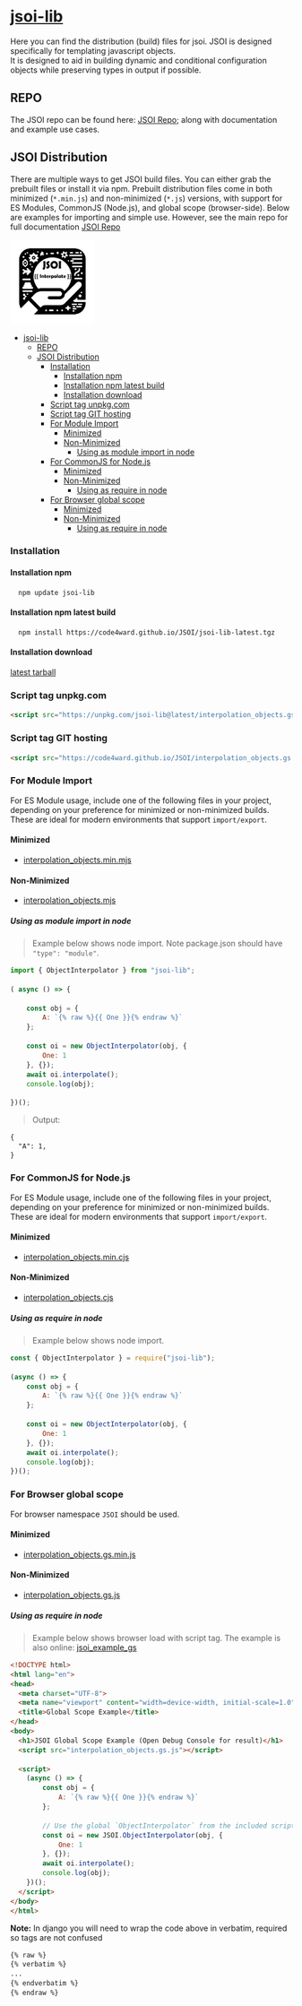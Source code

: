# [jsoi-lib](https://code4ward.github.io/JSOI/) 
Here you can find the distribution (build) files for jsoi.  JSOI is designed specifically for templating javascript objects.  
It is designed to aid in building dynamic and conditional configuration objects while preserving types in output 
if possible.

## REPO
The JSOI repo can be found here:  [JSOI Repo](https://github.com/code4ward/jsoi); along with documentation and example use cases.

## JSOI Distribution
There are multiple ways to get JSOI build files. You can either grab the prebuilt files or install it via npm. 
Prebuilt distribution files come in both minimized (`*.min.js`) and non-minimized (`*.js`) versions, with support for 
ES Modules, CommonJS (Node.js), and global scope (browser-side). Below are examples for importing and simple use.  However,
see the main repo for full documentation [JSOI Repo](https://github.com/code4ward/jsoi)


<picture>
 <img alt="icon" src="icon.png" width="150">
</picture>

<!-- TOC -->
* [jsoi-lib](#jsoi-lib-)
  * [REPO](#repo)
  * [JSOI Distribution](#jsoi-distribution)
    * [Installation](#installation)
      * [Installation npm](#installation-npm)
      * [Installation npm latest build](#installation-npm-latest-build)
      * [Installation download](#installation-download)
    * [Script tag unpkg.com](#script-tag-unpkgcom)
    * [Script tag GIT hosting](#script-tag-git-hosting)
    * [For Module Import](#for-module-import)
      * [Minimized](#minimized)
      * [Non-Minimized](#non-minimized)
        * [Using as module import in node](#using-as-module-import-in-node)
    * [For CommonJS for Node.js](#for-commonjs-for-nodejs)
      * [Minimized](#minimized-1)
      * [Non-Minimized](#non-minimized-1)
        * [Using as require in node](#using-as-require-in-node)
    * [For Browser global scope](#for-browser-global-scope)
      * [Minimized](#minimized-2)
      * [Non-Minimized](#non-minimized-2)
        * [Using as require in node](#using-as-require-in-node-1)
<!-- TOC -->

### Installation
#### Installation npm
```shell
  npm update jsoi-lib
```

#### Installation npm latest build
```shell
  npm install https://code4ward.github.io/JSOI/jsoi-lib-latest.tgz
```

#### Installation download
[latest tarball](https://code4ward.github.io/JSOI/jsoi-lib-latest.tgz)

### Script tag unpkg.com

```html
<script src="https://unpkg.com/jsoi-lib@latest/interpolation_objects.gs.min.js"></script>
```

### Script tag GIT hosting
```html
<script src="https://code4ward.github.io/JSOI/interpolation_objects.gs.js"></script>
```

### For Module Import
For ES Module usage, include one of the following files in your project, depending on your preference for minimized or non-minimized builds. 
These are ideal for modern environments that support `import/export`.

#### Minimized
* [interpolation_objects.min.mjs](./interpolation_objects.min.mjs)

#### Non-Minimized
* [interpolation_objects.mjs](./interpolation_objects.mjs)

##### Using as module import in node

> Example below shows node import.  Note package.json should have ```"type": "module"```.


```javascript
import { ObjectInterpolator } from "jsoi-lib";

( async () => {

    const obj = {
        A: `{% raw %}{{ One }}{% endraw %}`
    };

    const oi = new ObjectInterpolator(obj, {
        One: 1
    }, {});
    await oi.interpolate();
    console.log(obj);
    
})();
```
> Output:
> 
```log
{
  "A": 1,
}
```

### For CommonJS for Node.js
For ES Module usage, include one of the following files in your project, depending on your preference for minimized or non-minimized builds. These are ideal for modern environments that support `import/export`.

#### Minimized
* [interpolation_objects.min.cjs](./interpolation_objects.min.cjs)

#### Non-Minimized
* [interpolation_objects.cjs](./interpolation_objects.cjs)

##### Using as require in node

> Example below shows node import.

```javascript
const { ObjectInterpolator } = require("jsoi-lib");

(async () => {
    const obj = {
        A: `{% raw %}{{ One }}{% endraw %}`
    };

    const oi = new ObjectInterpolator(obj, {
        One: 1
    }, {});
    await oi.interpolate();
    console.log(obj);
})();
```

### For Browser global scope
For browser namespace ```JSOI``` should be used.

#### Minimized
* [interpolation_objects.gs.min.js](./interpolation_objects.gs.min.js)

#### Non-Minimized
* [interpolation_objects.gs.js](./interpolation_objects.gs.js)

##### Using as require in node

> Example below shows browser load with script tag.  The example is also online:  [jsoi_example_gs](https://code4ward.github.io/JSOI/jsoi_example_gs.html)

```html
<!DOCTYPE html>
<html lang="en">
<head>
  <meta charset="UTF-8">
  <meta name="viewport" content="width=device-width, initial-scale=1.0">
  <title>Global Scope Example</title>
</head>
<body>
  <h1>JSOI Global Scope Example (Open Debug Console for result)</h1>
  <script src="interpolation_objects.gs.js"></script>

  <script>
    (async () => {
        const obj = {
            A: `{% raw %}{{ One }}{% endraw %}`
        };

        // Use the global `ObjectInterpolator` from the included script
        const oi = new JSOI.ObjectInterpolator(obj, {
            One: 1
        }, {});
        await oi.interpolate();
        console.log(obj);
    })();
  </script>
</body>
</html>
```


**Note:** In django you will need to wrap the code above in verbatim, required so tags are not confused
```html
{% raw %}
{% verbatim %}
...
{% endverbatim %}
{% endraw %}

```
 